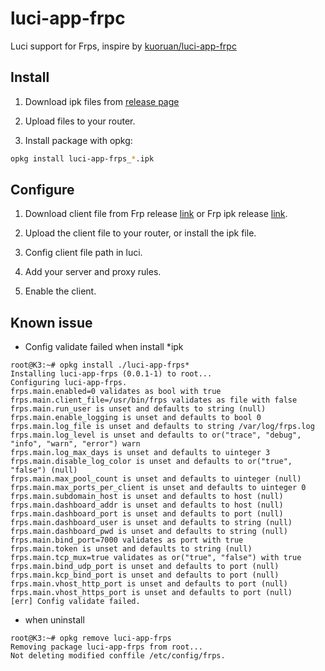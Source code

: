 # luci-app-frpc

Luci support for Frps, inspire by [kuoruan/luci-app-frpc](https://github.com/kuoruan/luci-app-frpc)

## Install

1. Download ipk files from [release page](https://github.com/lwz322/luci-app-frps/releases)

2. Upload files to your router.

3. Install package with opkg:

```sh
opkg install luci-app-frps_*.ipk
```

## Configure

1. Download client file from Frp release [link](https://github.com/fatedier/frp/releases) or Frp ipk release [link](https://github.com/kuoruan/openwrt-frp/releases).

2. Upload the client file to your router, or install the ipk file.

3. Config client file path in luci.

4. Add your server and proxy rules.

5. Enable the client.

## Known issue

- Config validate failed when install *ipk
```shell
root@K3:~# opkg install ./luci-app-frps*
Installing luci-app-frps (0.0.1-1) to root...
Configuring luci-app-frps.
frps.main.enabled=0 validates as bool with true
frps.main.client_file=/usr/bin/frps validates as file with false
frps.main.run_user is unset and defaults to string (null)
frps.main.enable_logging is unset and defaults to bool 0
frps.main.log_file is unset and defaults to string /var/log/frps.log
frps.main.log_level is unset and defaults to or("trace", "debug", "info", "warn", "error") warn
frps.main.log_max_days is unset and defaults to uinteger 3
frps.main.disable_log_color is unset and defaults to or("true", "false") (null)
frps.main.max_pool_count is unset and defaults to uinteger (null)
frps.main.max_ports_per_client is unset and defaults to uinteger 0
frps.main.subdomain_host is unset and defaults to host (null)
frps.main.dashboard_addr is unset and defaults to host (null)
frps.main.dashboard_port is unset and defaults to port (null)
frps.main.dashboard_user is unset and defaults to string (null)
frps.main.dashboard_pwd is unset and defaults to string (null)
frps.main.bind_port=7000 validates as port with true
frps.main.token is unset and defaults to string (null)
frps.main.tcp_mux=true validates as or("true", "false") with true
frps.main.bind_udp_port is unset and defaults to port (null)
frps.main.kcp_bind_port is unset and defaults to port (null)
frps.main.vhost_http_port is unset and defaults to port (null)
frps.main.vhost_https_port is unset and defaults to port (null)
[err] Config validate failed.
```

- when uninstall
```shell
root@K3:~# opkg remove luci-app-frps
Removing package luci-app-frps from root...
Not deleting modified conffile /etc/config/frps.
```